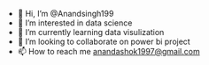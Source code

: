 - 👋 Hi, I’m @Anandsingh199
- 👀 I’m interested in data science 
- 🌱 I’m currently learning data visulization
- 💞️ I’m looking to collaborate on power bi project
- 📫 How to reach me anandashok1997@gmail.com
  

<!---
Anandsingh199/Anandsingh199 is a ✨ special ✨ repository because its `README.md` (this file) appears on your GitHub profile.
You can click the Preview link to take a look at your changes.
--->
